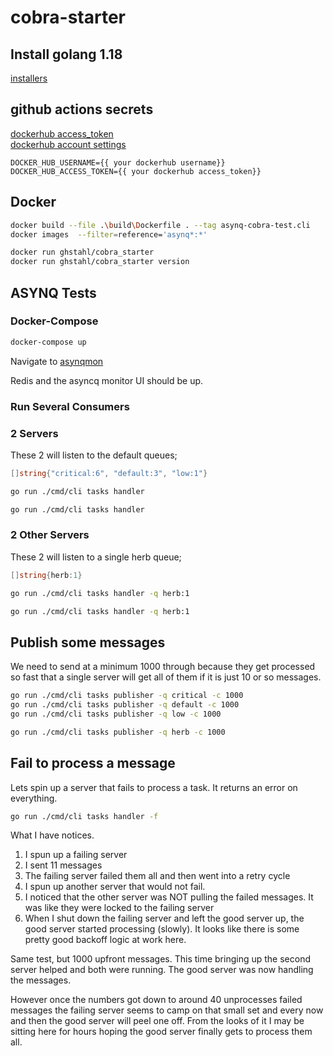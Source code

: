 # cobra-starter

## Install golang 1.18

[installers](https://go.dev/dl/)

## github actions secrets

[dockerhub access_token](https://hub.docker.com/settings/security)  
[dockerhub account settings](https://hub.docker.com/settings/general)

```env
DOCKER_HUB_USERNAME={{ your dockerhub username}}
DOCKER_HUB_ACCESS_TOKEN={{ your dockerhub access_token}}
```

## Docker

```bash
docker build --file .\build\Dockerfile . --tag asynq-cobra-test.cli
docker images  --filter=reference='asynq*:*'  
```

```bash
docker run ghstahl/cobra_starter 
docker run ghstahl/cobra_starter version
```

## ASYNQ Tests

### Docker-Compose

```bash
docker-compose up
```

Navigate to [asynqmon](http://asynqmon.docker.localhost/)  

Redis and the asyncq monitor UI should be up.

### Run Several Consumers

### 2 Servers

These 2 will listen to the default queues;

```go
[]string{"critical:6", "default:3", "low:1"}
```

```bash
go run ./cmd/cli tasks handler 
```

```bash
go run ./cmd/cli tasks handler 
```

### 2 Other Servers

These 2 will listen to a single herb queue;

```go
[]string{herb:1}
```

```bash
go run ./cmd/cli tasks handler -q herb:1
```

```bash
go run ./cmd/cli tasks handler -q herb:1 
```

## Publish some messages

We need to send at a minimum 1000 through because they get processed so fast that a single server will get all of them if it is just 10 or so messages.  

```bash
go run ./cmd/cli tasks publisher -q critical -c 1000
go run ./cmd/cli tasks publisher -q default -c 1000
go run ./cmd/cli tasks publisher -q low -c 1000
```

```bash
go run ./cmd/cli tasks publisher -q herb -c 1000
```

## Fail to process a message

Lets spin up a server that fails to process a task.  It returns an error on everything.  

```bash
go run ./cmd/cli tasks handler -f 
```

What I have notices.

1. I spun up a failing server  
2. I sent 11 messages
3. The failing server failed them all and then went into a retry cycle
4. I spun up another server that would not fail.
5. I noticed that the other server was NOT pulling the failed messages.  It was like they were locked to the failing server
6. When I shut down the failing server and left the good server up, the good server started processing (slowly).   It looks like there is some pretty good backoff logic at work here.  

Same test, but 1000 upfront messages.
This time bringing up the second server helped and both were running.  The good server was now handling the messages.  

However once the numbers got down to around 40 unprocesses failed messages the failing server seems to camp on that small set and every now and then the good server will peel one off.  From the looks of it I may be sitting here for hours hoping the good server finally gets to process them all.  
